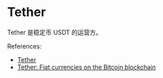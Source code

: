 # Tether

Tether 是稳定币 USDT 的运营方。

References:
- [Tether](https://tether.to/en/)
- [Tether: Fiat currencies on the Bitcoin blockchain](https://assets.ctfassets.net/vyse88cgwfbl/5UWgHMvz071t2Cq5yTw5vi/c9798ea8db99311bf90ebe0810938b01/TetherWhitePaper.pdf)

